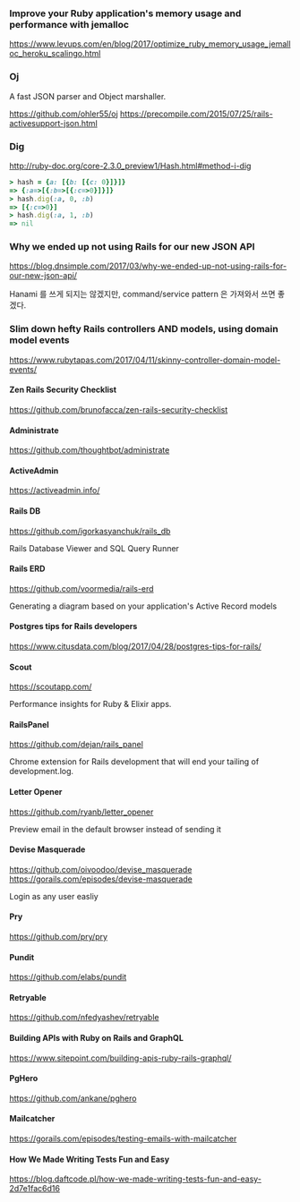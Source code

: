 ### Improve your Ruby application's memory usage and performance with jemalloc

https://www.levups.com/en/blog/2017/optimize_ruby_memory_usage_jemalloc_heroku_scalingo.html


### Oj

A fast JSON parser and Object marshaller.

https://github.com/ohler55/oj
https://precompile.com/2015/07/25/rails-activesupport-json.html


### Dig

http://ruby-doc.org/core-2.3.0_preview1/Hash.html#method-i-dig

```ruby
> hash = {a: [{b: [{c: 0}]}]}
=> {:a=>[{:b=>[{:c=>0}]}]}
> hash.dig(:a, 0, :b)
=> [{:c=>0}]
> hash.dig(:a, 1, :b)
=> nil
```


### Why we ended up not using Rails for our new JSON API

https://blog.dnsimple.com/2017/03/why-we-ended-up-not-using-rails-for-our-new-json-api/

Hanami 를 쓰게 되지는 않겠지만, command/service pattern 은 가져와서 쓰면 좋겠다.


### Slim down hefty Rails controllers AND models, using domain model events

https://www.rubytapas.com/2017/04/11/skinny-controller-domain-model-events/


#### Zen Rails Security Checklist

https://github.com/brunofacca/zen-rails-security-checklist


#### Administrate

https://github.com/thoughtbot/administrate

#### ActiveAdmin

https://activeadmin.info/


#### Rails DB

https://github.com/igorkasyanchuk/rails_db

Rails Database Viewer and SQL Query Runner


#### Rails ERD

https://github.com/voormedia/rails-erd

Generating a diagram based on your application's Active Record models


#### Postgres tips for Rails developers

https://www.citusdata.com/blog/2017/04/28/postgres-tips-for-rails/


#### Scout

https://scoutapp.com/

Performance insights for Ruby & Elixir apps.


#### RailsPanel

https://github.com/dejan/rails_panel

Chrome extension for Rails development that will end your tailing of development.log.


#### Letter Opener

https://github.com/ryanb/letter_opener

Preview email in the default browser instead of sending it


#### Devise Masquerade

https://github.com/oivoodoo/devise_masquerade  
https://gorails.com/episodes/devise-masquerade

Login as any user easliy


#### Pry

https://github.com/pry/pry


#### Pundit

https://github.com/elabs/pundit


#### Retryable

https://github.com/nfedyashev/retryable


#### Building APIs with Ruby on Rails and GraphQL

https://www.sitepoint.com/building-apis-ruby-rails-graphql/


#### PgHero

https://github.com/ankane/pghero


#### Mailcatcher

https://gorails.com/episodes/testing-emails-with-mailcatcher


#### How We Made Writing Tests Fun and Easy

https://blog.daftcode.pl/how-we-made-writing-tests-fun-and-easy-2d7e1fac6d16

